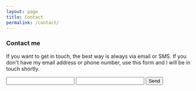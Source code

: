 ```yaml
---
layout: page
title: Contact
permalink: /contact/
---
```


### Contact me

If you want to get in touch, the best way is always via email or SMS. If you don't have my email address or phone number, use this form and I will be in touch shortly.

<form action="//formspree.io/ghluska@gmail.com"
      method="POST">
    <input type="text" name="name" value="">
    <input type="email" name="_replyto">
    <input type="submit" value="Send">
</form>

